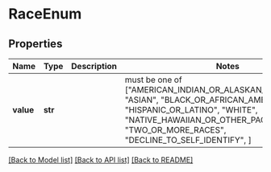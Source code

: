 # RaceEnum


## Properties
Name | Type | Description | Notes
------------ | ------------- | ------------- | -------------
**value** | **str** |  |  must be one of ["AMERICAN_INDIAN_OR_ALASKAN_NATIVE", "ASIAN", "BLACK_OR_AFRICAN_AMERICAN", "HISPANIC_OR_LATINO", "WHITE", "NATIVE_HAWAIIAN_OR_OTHER_PACIFIC_ISLANDER", "TWO_OR_MORE_RACES", "DECLINE_TO_SELF_IDENTIFY", ]

[[Back to Model list]](../README.md#documentation-for-models) [[Back to API list]](../README.md#documentation-for-api-endpoints) [[Back to README]](../README.md)


